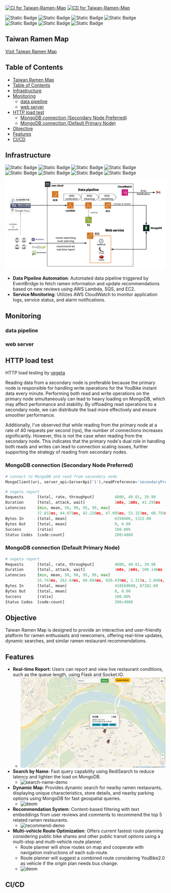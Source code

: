 [![CI for Taiwan-Ramen-Map](https://github.com/CCL-Chun/Taiwan-Ramen-Map/actions/workflows/CI.yml/badge.svg)](https://github.com/CCL-Chun/Taiwan-Ramen-Map/actions/workflows/CI.yml)
[![CD for Taiwan-Ramen-Map](https://github.com/CCL-Chun/Taiwan-Ramen-Map/actions/workflows/deploy.yml/badge.svg)](https://github.com/CCL-Chun/Taiwan-Ramen-Map/actions/workflows/deploy.yml)

![Static Badge](https://img.shields.io/badge/Python-3.12.2-blue?style=plastic&logo=python)
![Static Badge](https://img.shields.io/badge/Flask-2.3.1-orange?style=plastic&logo=flask)
![Static Badge](https://img.shields.io/badge/Socket.IO-4.7.4-white?style=plastic&logo=socket.io&labelColor=black)
![Static Badge](https://img.shields.io/badge/Redis--stack-7.2.0--v10-%23FF0000?style=plastic&logo=Redis&labelColor=white)
![Static Badge](https://img.shields.io/badge/Selenium-4.20.0-50C878?style=plastic&logo=selenium)
![Static Badge](https://img.shields.io/badge/Leaflet-1.9.4-blue?style=plastic&logo=leaflet&labelColor=green)
![Static Badge](https://img.shields.io/badge/Bootstrap-5.1.3-purple?style=plastic&logo=Bootstrap&labelColor=white)


## Taiwan Ramen Map

[Visit Taiwan Ramen Map](https://ramentaiwan.info)

## Table of Contents
- [Taiwan Ramen Map](#taiwan-ramen-map)
- [Table of Contents](#table-of-contents)
- [Infrastructure](#infrastructure)
- [Monitoring](#monitoring)
  - [data pipeline](#data-pipeline)
  - [web server](#web-server)
- [HTTP load test](#http-load-test)
  - [MongoDB connection (Secondary Node Preferred)](#mongodb-connection-secondary-node-preferred)
  - [MongoDB connection (Default Primary Node)](#mongodb-connection-default-primary-node)
- [Objective](#objective)
- [Features](#features)
- [CI/CD](#cicd)

## Infrastructure
![Static Badge](https://img.shields.io/badge/MongoDB-lightgreen?style=plastic&logo=mongodb)
![Static Badge](https://img.shields.io/badge/Docker-blue?style=plastic&logo=docker&logoColor=white)
![Static Badge](https://img.shields.io/badge/nginx-white?style=plastic&logo=nginx&logoColor=%234CBB17)
![Static Badge](https://img.shields.io/badge/EC2-AWS-orange?style=plastic&logo=amazon-ec2)
![Static Badge](https://img.shields.io/badge/Lambda-AWS-orange?style=plastic&logo=aws-lambda)
![Static Badge](https://img.shields.io/badge/SQS-AWS-orange?style=plastic&logo=amazon-sqs)
![Static Badge](https://img.shields.io/badge/CloudWatch-AWS-orange?style=plastic&logo=amazon-cloudwatch)
![Static Badge](https://img.shields.io/badge/S3-AWS-orange?style=plastic&logo=amazon-s3)


![infra abstract](https://github.com/CCL-Chun/Taiwan-Ramen-Map/blob/8bdbff866b7f31ef8f4b279d5d70ce8d6d946e88/infra%E4%BB%8B%E7%B4%B92.png)
- **Data Pipeline Automation**: Automated data pipeline triggered by EventBridge to fetch ramen information and update recommendations based on new reviews using AWS Lambda, SQS, and EC2.
- **Service Monitoring**: Utilizes AWS CloudWatch to monitor application logs, service status, and alarm notifications.


## Monitoring
### data pipeline
### web server


## HTTP load test
HTTP load testing by [vegeta](https://github.com/tsenart/vegeta?tab=readme-ov-file)

Reading data from a secondary node is preferable because the primary node is responsible for handling write operations for the YouBike instant data every minute. Performing both read and write operations on the primary node simultaneously can lead to heavy loading on MongoDB, which may affect performance and stability. By offloading read operations to a secondary node, we can distribute the load more effectively and ensure smoother performance.

Additionally, I've observed that while reading from the primary node at a rate of 40 requests per second (rps), the number of connections increases significantly. However, this is not the case when reading from the secondary node. This indicates that the primary node's dual role in handling both reads and writes can lead to connection scaling issues, further supporting the strategy of reading from secondary nodes.
### MongoDB connection (Secondary Node Preferred)
```python
# connect to MongoDB and read from secondary node
MongoClient(uri, server_api=ServerApi('1'),readPreference='secondaryPreferred')
```
```python
# vegeta report
Requests      [total, rate, throughput]         4800, 40.01, 39.99
Duration      [total, attack, wait]             2m0s, 2m0s, 43.295ms
Latencies     [min, mean, 50, 90, 95, 99, max]  
              37.832ms, 44.075ms, 42.226ms, 47.095ms, 53.153ms, 88.793ms, 333.181ms
Bytes In      [total, mean]                     6350400, 1323.00
Bytes Out     [total, mean]                     0, 0.00
Success       [ratio]                           100.00%
Status Codes  [code:count]                      200:4800
```
### MongoDB connection (Default Primary Node)
```python
# vegeta report
Requests      [total, rate, throughput]         4800, 40.01, 39.98
Duration      [total, attack, wait]             2m0s, 2m0s, 100.148ms
Latencies     [min, mean, 50, 90, 95, 99, max]  
              55.743ms, 262.64ms, 88.694ms, 920.439ms, 1.319s, 2.048s, 3.318s
Bytes In      [total, mean]                     418569600, 87202.00
Bytes Out     [total, mean]                     0, 0.00
Success       [ratio]                           100.00%
Status Codes  [code:count]                      200:4800
```



## Objective
Taiwan Ramen Map is designed to provide an interactive and user-friendly platform for ramen enthusiasts and newcomers, offering real-time updates, dynamic searches, and similar ramen restaurant recommendations.

## Features
- **Real-time Report**: Users can report and view live restaurant conditions, such as the queue length, using Flask and Socket.IO.
  - ![demo](https://github.com/CCL-Chun/Taiwan-Ramen-Map/blob/4c2fc8a4250271334e2650294aed02075e2fe4d1/real-time-demo.gif)
- **Search by Name**: Fast query capability using RediSearch to reduce latency and lighten the load on MongoDB.
  - ![search-name-demo](https://github.com/CCL-Chun/Taiwan-Ramen-Map/blob/4c2fc8a4250271334e2650294aed02075e2fe4d1/search-name-demo.gif)
- **Dynamic Map**: Provides dynamic search for nearby ramen restaurants, displaying unique characteristics, store details, and nearby parking options using MongoDB for fast geospatial queries.
   - ![deom](https://github.com/CCL-Chun/Taiwan-Ramen-Map/blob/4c2fc8a4250271334e2650294aed02075e2fe4d1/dynamic-map-demo.gif)
- **Recommendation System**: Content-based filtering with text embeddings from user reviews and comments to recommend the top 5 related ramen restaurants.
  - <img width="397" alt="recommend-demo" src="https://github.com/CCL-Chun/Taiwan-Ramen-Map/assets/56715642/7545b416-ecd2-4263-a962-2e7f4c0c0d95">
- **Multi-vehicle Route Optimization**: Offers current fastest route planning considering public bike shares and other public transit options using a multi-stop and multi-vehicle route planner.
  - Route planner will show routes on map and cooperate with navigation instructions of each sub-route.
  - Route planner will suggest a combined route considering YouBike2.0 as vehicle if the origin plan needs bus change.
  - ![deom](https://github.com/CCL-Chun/Taiwan-Ramen-Map/blob/4c2fc8a4250271334e2650294aed02075e2fe4d1/route-plan-demo.gif)



## CI/CD
